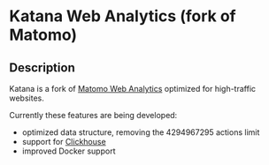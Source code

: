 # Katana Web Analytics (fork of Matomo)

## Description

Katana is a fork of [Matomo Web Analytics](https://matomo.org) optimized for high-traffic websites.

Currently these features are being developed:

- optimized data structure, removing the 4294967295 actions limit
- support for [Clickhouse](https://clickhouse.com/)
- improved Docker support
